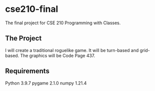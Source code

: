 # cse210-final
The final project for CSE 210 Programming with Classes.

## The Project
I will create a traditional roguelike game. It will be turn-based and grid-based. The graphics will be Code Page 437.

## Requirements
Python 3.9.7
pygame 2.1.0
numpy 1.21.4
